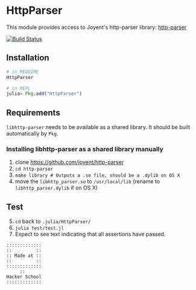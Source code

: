 # HttpParser

This module provides access to Joyent's http-parser library: [http-parser](https://github.com/joyent/http-parser)

[![Build Status](https://travis-ci.org/hackerschool/HttpParser.jl.png)](https://travis-ci.org/hackerschool/HttpParser.jl)

## Installation

```jl
# in REQUIRE
HttpParser

# in REPL
julia> Pkg.add("HttpParser")
```

## Requirements

`libhttp-parser` needs to be available as a shared library. It should be built automatically by `Pkg`.

### Installing libhttp-parser as a shared library manually

1. clone https://github.com/joyent/http-parser
2. `cd http-parser`
3. `make library # Outputs a .so file, should be a .dylib on OS X`
4. move the `libhttp_parser.so` to `/usr/local/lib` (rename to `libhttp_parser.dylib` if on OS X)

## Test

5. `cd` back to `.julia/HttpParser/`
6. `julia test/test.jl`
7. Expect to see text indicating that all assertions have passed.

~~~~
:::::::::::::
::         ::
:: Made at ::
::         ::
:::::::::::::
     ::
Hacker School
:::::::::::::
~~~~
